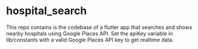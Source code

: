 # hospital_search
This repo contains is the codebase of a flutter app that searches and shows nearby hospitals using Google Places API. 
Set the apiKey variable in lib/constants with a valid Google Places API key to get realtime data.

